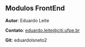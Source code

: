 ## Modulos FrontEnd

**Autor**: Eduardo Leite

**Contato**: eduardo.leite@citi.ufpe.br

**Git**: eduardolsneto2
